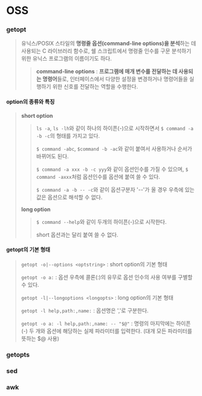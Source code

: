 # OSS
### getopt
> 
> 유닉스/POSIX 스타일의 **명령줄 옵션(command-line options)을 분석**하는 데 사용되는 C 라이브러리 함수로, 쉘 스크립트에서 명령줄 인수를 구문 분석하기 위한 유닉스 프로그램의 이름이기도 하다.
> 
>> **command-line options** : **프로그램에 매개 변수를 전달하는 데 사용되는 명령어**들로, 인터페이스에서 다양한 설정을 변경하거나 명령어들을 실행하기 위한 신호를 전달하는 역할을 수행한다.

#### option의 종류와 특징
> **short option**
>> `ls -a`, `ls -lh`와 같이 하나의 하이픈(-)으로 시작하면서 `$ command -a -b -c`의 형태를 가지고 있다.
>> 
>> `$ command -abc`, `$command -b -ac`와 같이 붙여서 사용하거나 순서가 바뀌어도 된다.
>> 
>> `$ command -a xxx -b -c yyy`와 같이 옵션인수를 가질 수 있으며, `$ command -axxx`처럼 옵션인수를 옵션에 붙여 쓸 수 있다.
>>
>> `$ command -a -b -- -c`와 같이 옵션구분자 '--'가 올 경우 우측에 있는 값은 옵션으로 해석할 수 없다.
>>
> **long option**
>> `$ command --help`와 같이 두개의 하이픈(-)으로 시작한다.
>> 
>> short 옵션과는 달리 붙여 쓸 수 없다.

#### getopt의 기본 형태
> `getopt -o|--options <optstring>` : short option의 기본 형태
>
> `getopt -o a:` : 옵션 우측에 콜론(:)의 유무로 옵션 인수의 사용 여부를 구별할 수 있다.
> 
> `getopt -l|--longoptions <longopts>` : long option의 기본 형태
>
> `getopt -l help,path:,name:` : 옵션명은 ','로 구분한다.
>
> `getopt -o a: -l help,path:,name: -- "$@"` : 명령의 마지막에는 하이픈(-) 두 개와 옵션에 해당하는 실제 파라미터를 입력한다. (대개 모든 파라미터를 뜻하는 $@ 사용)
### getopts
### sed
### awk
